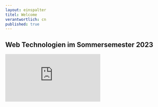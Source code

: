 ```yaml
---
layout: einspalter
titel: Welcome
verantwortlich: cn
published: true
---
```


## Web Technologien im Sommersemester 2023

<div class="js-video">
<iframe src="https://www.youtube.com/embed/0_MBSuu9Zwg" frameborder="0" allow="accelerometer; autoplay; encrypted-media; gyroscope; picture-in-picture" allowfullscreen></iframe>
</div>
